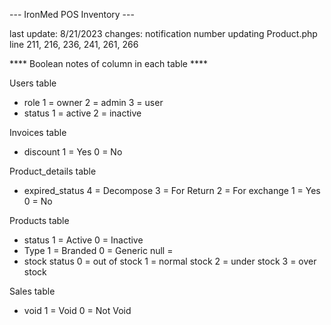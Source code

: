 --- IronMed POS Inventory ---

last update: 8/21/2023
changes:
notification number updating
Product.php line 211, 216, 236, 241, 261, 266 

**** Boolean notes of column in each table ****

Users table
 * role
    1 = owner
    2 = admin
    3 = user
 * status
    1 = active
    2 = inactive

Invoices table
 * discount
    1 = Yes
    0 = No

Product_details table
 * expired_status
    4 = Decompose
    3 = For Return
    2 = For exchange
    1 = Yes
    0 = No

Products table
 * status
    1 = Active
    0 = Inactive
 * Type
    1 = Branded
    0 = Generic
    null = <No Type>
 * stock status
    0 = out of stock
    1 = normal stock
    2 = under stock
    3 = over stock
    

Sales table
  * void
    1 = Void
    0 = Not Void




